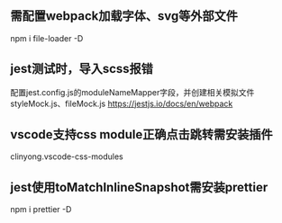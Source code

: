 ## 需配置webpack加载字体、svg等外部文件
npm i file-loader -D

## jest测试时，导入scss报错
配置jest.config.js的moduleNameMapper字段，并创建相关模拟文件styleMock.js、fileMock.js
https://jestjs.io/docs/en/webpack 

## vscode支持css module正确点击跳转需安装插件
clinyong.vscode-css-modules

## jest使用toMatchInlineSnapshot需安装prettier
npm i prettier -D